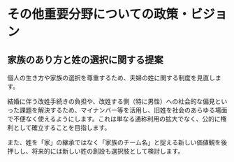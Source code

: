 # その他重要分野についての政策・ビジョン

## 家族のあり方と姓の選択に関する提案

個人の生き方や家族の選択を尊重するため、夫婦の姓に関する制度を見直します。

結婚に伴う改姓手続きの負担や、改姓する側（特に男性）への社会的な偏見といった課題を解決するため、マイナンバー等を活用し、旧姓を社会のあらゆる場面で不便なく使えるようにします。これは単なる通称利用の拡大でなく、公的に権利として確立することを目指します。

また、姓を「家」の継承ではなく「家族のチーム名」と捉える新しい価値観を後押しし、将来的には新しい姓の創設も選択肢として検討します。